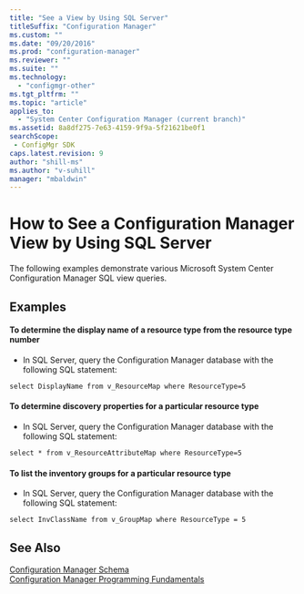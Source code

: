 ```yaml
---
title: "See a View by Using SQL Server"
titleSuffix: "Configuration Manager"
ms.custom: ""
ms.date: "09/20/2016"
ms.prod: "configuration-manager"
ms.reviewer: ""
ms.suite: ""
ms.technology:
  - "configmgr-other"
ms.tgt_pltfrm: ""
ms.topic: "article"
applies_to:
  - "System Center Configuration Manager (current branch)"
ms.assetid: 8a8df275-7e63-4159-9f9a-5f21621be0f1
searchScope:
 - ConfigMgr SDK
caps.latest.revision: 9
author: "shill-ms"
ms.author: "v-suhill"
manager: "mbaldwin"
---
```

# How to See a Configuration Manager View by Using SQL Server
The following examples demonstrate various Microsoft System Center Configuration Manager SQL view queries.  

## Examples  

#### To determine the display name of a resource type from the resource type number  

-   In SQL Server, query the Configuration Manager database with the following SQL statement:  

```  
select DisplayName from v_ResourceMap where ResourceType=5  
```  

#### To determine discovery properties for a particular resource type  

-   In SQL Server, query the Configuration Manager database with the following SQL statement:  

```  
select * from v_ResourceAttributeMap where ResourceType=5  
```  

#### To list the inventory groups for a particular resource type  

-   In SQL Server, query the Configuration Manager database with the following SQL statement:  

```  
select InvClassName from v_GroupMap where ResourceType = 5  
```  

## See Also  
 [Configuration Manager Schema](../../../develop/core/understand/configuration-manager-schema.md)   
 [Configuration Manager Programming Fundamentals](../../../develop/core/understand/configuration-manager-programming-fundamentals.md)

